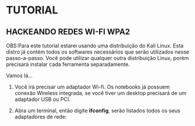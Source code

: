 
# TUTORIAL

## HACKEANDO REDES WI-FI WPA2

OBS:Para este tutorial estarei usando uma distribuição do Kali Linux. Esta distro já contém todos os softwares necessários que serão utilizados nesse passo-a-passo. Você pode utilizar qualquer outra distribuição Linux, porém precisará instalar cada ferramenta separadamente.

Vamos lá...

1. Você irá precisar um adaptador Wi-fi. Os notebooks já possuem conexão Wireless integrada, se você tiver um desktop precisará de um adaptador USB ou PCI.  

2. Abra um terminal, então digite **ifconfig**, serão listados todos os seus adaptadores de rede:

